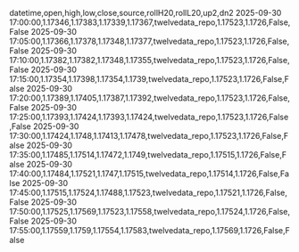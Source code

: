 datetime,open,high,low,close,source,rollH20,rollL20,up2,dn2
2025-09-30 17:00:00,1.17346,1.17383,1.17339,1.17367,twelvedata_repo,1.17523,1.1726,False,False
2025-09-30 17:05:00,1.17366,1.17378,1.17348,1.17377,twelvedata_repo,1.17523,1.1726,False,False
2025-09-30 17:10:00,1.17382,1.17382,1.17348,1.17355,twelvedata_repo,1.17523,1.1726,False,False
2025-09-30 17:15:00,1.17354,1.17398,1.17354,1.1739,twelvedata_repo,1.17523,1.1726,False,False
2025-09-30 17:20:00,1.17389,1.17405,1.17387,1.17392,twelvedata_repo,1.17523,1.1726,False,False
2025-09-30 17:25:00,1.17393,1.17424,1.17393,1.17424,twelvedata_repo,1.17523,1.1726,False,False
2025-09-30 17:30:00,1.17424,1.1748,1.17413,1.17478,twelvedata_repo,1.17523,1.1726,False,False
2025-09-30 17:35:00,1.17485,1.17514,1.17472,1.1749,twelvedata_repo,1.17515,1.1726,False,False
2025-09-30 17:40:00,1.17484,1.17521,1.1747,1.17515,twelvedata_repo,1.17514,1.1726,False,False
2025-09-30 17:45:00,1.17515,1.17524,1.17488,1.17523,twelvedata_repo,1.17521,1.1726,False,False
2025-09-30 17:50:00,1.17525,1.17569,1.17523,1.17558,twelvedata_repo,1.17524,1.1726,False,False
2025-09-30 17:55:00,1.17559,1.1759,1.17554,1.17583,twelvedata_repo,1.17569,1.1726,False,False
